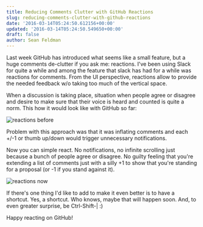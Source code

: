 ```yaml
---
title: Reducing Comments Clutter with GitHub Reactions
slug: reducing-comments-clutter-with-github-reactions
date: '2016-03-14T05:24:50.612156+00:00'
updated: '2016-03-14T05:24:50.549650+00:00'
draft: false
author: Sean Feldman
---
```

Last week GitHub has introduced what seems like a small feature, but a huge comments de-clutter if you ask me: reactions. I've been using Slack for quite a while and among the feature that slack has had for a while was reactions for comments. From the UI perspective, reactions allow to provide the needed feedback w/o taking too much of the vertical space. 

When a discussion is taking place, situation when people agree or disagree and desire to make sure that their voice is heard and counted is quite a norm. This how it would look like with GitHub so far:

![reactions before][1]

Problem with this approach was that it was inflating comments and each +/-1 or thumb up/down would trigger unnecessary notifications.

Now you can simple react. No notifications, no infinite scrolling just because a bunch of people agree or disagree. No guilty feeling that you're extending a list of comments just with a silly +1 to show that you're standing for a proposal (or -1 if you stand against it). 

![reactions now][2]

If there's one thing I'd like to add to make it even better is to have a shortcut. Yes, a shortcut. Who knows, maybe that will happen soon. And, to even greater surprise, be Ctrl-Shift-| :)

Happy reacting on GitHub!

[1]: https://aspblogs.blob.core.windows.net:443/media/sfeldman/2016/github-before.png

[2]: https://cloud.githubusercontent.com/assets/25792/13683303/d55b8b7e-e6ba-11e5-9b31-59a8db92e456.gif
